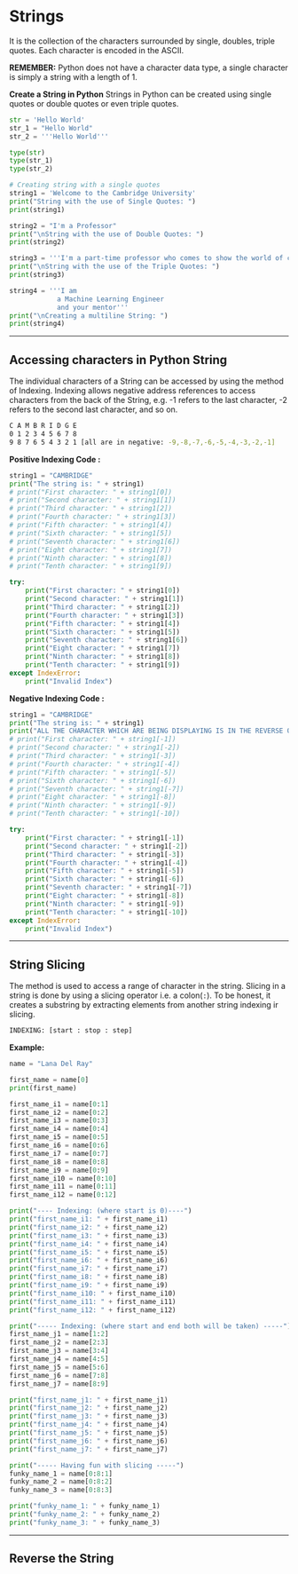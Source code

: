 # **Strings**
It is the collection of the characters surrounded by single, doubles, triple quotes. Each character is encoded in the ASCII. 

**REMEMBER:** Python does not have a character data type, a single character is simply a string with a length of 1.

**Create a String in Python**
Strings in Python can be created using single quotes or double quotes or even triple quotes.

```py
str = 'Hello World'
str_1 = "Hello World"
str_2 = '''Hello World'''

type(str)
type(str_1)
type(str_2)
```

```py
# Creating string with a single quotes
string1 = 'Welcome to the Cambridge University'
print("String with the use of Single Quotes: ")
print(string1)

string2 = "I'm a Professor"
print("\nString with the use of Double Quotes: ")
print(string2)

string3 = '''I'm a part-time professor who comes to show the world of computer science'''
print("\nString with the use of the Triple Quotes: ")
print(string3)

string4 = '''I am 
            a Machine Learning Engineer
            and your mentor'''
print("\nCreating a multiline String: ")
print(string4)
```
<hr>

## **Accessing characters in Python String**

The individual characters of a String can be accessed by using the method of Indexing. Indexing allows negative address references to access characters from the back of the String, e.g. -1 refers to the last character, -2 refers to the second last character, and so on. 

```sh
C A M B R I D G E
0 1 2 3 4 5 6 7 8
9 8 7 6 5 4 3 2 1 [all are in negative: -9,-8,-7,-6,-5,-4,-3,-2,-1]
```

**Positive Indexing Code :**
```py
string1 = "CAMBRIDGE"
print("The string is: " + string1)
# print("First character: " + string1[0])
# print("Second character: " + string1[1])
# print("Third character: " + string1[2])
# print("Fourth character: " + string1[3])
# print("Fifth character: " + string1[4])
# print("Sixth character: " + string1[5])
# print("Seventh character: " + string1[6])
# print("Eight character: " + string1[7])
# print("Ninth character: " + string1[8])
# print("Tenth character: " + string1[9])

try:
    print("First character: " + string1[0])
    print("Second character: " + string1[1])
    print("Third character: " + string1[2])
    print("Fourth character: " + string1[3])
    print("Fifth character: " + string1[4])
    print("Sixth character: " + string1[5])
    print("Seventh character: " + string1[6])
    print("Eight character: " + string1[7])
    print("Ninth character: " + string1[8])
    print("Tenth character: " + string1[9])
except IndexError:
    print("Invalid Index")
```

**Negative Indexing Code :**

```py
string1 = "CAMBRIDGE"
print("The string is: " + string1)
print("ALL THE CHARACTER WHICH ARE BEING DISPLAYING IS IN THE REVERSE ORDER")
# print("First character: " + string1[-1])
# print("Second character: " + string1[-2])
# print("Third character: " + string1[-3])
# print("Fourth character: " + string1[-4])
# print("Fifth character: " + string1[-5])
# print("Sixth character: " + string1[-6])
# print("Seventh character: " + string1[-7])
# print("Eight character: " + string1[-8])
# print("Ninth character: " + string1[-9])
# print("Tenth character: " + string1[-10])

try:
    print("First character: " + string1[-1])
    print("Second character: " + string1[-2])
    print("Third character: " + string1[-3])
    print("Fourth character: " + string1[-4])
    print("Fifth character: " + string1[-5])
    print("Sixth character: " + string1[-6])
    print("Seventh character: " + string1[-7])
    print("Eight character: " + string1[-8])
    print("Ninth character: " + string1[-9])
    print("Tenth character: " + string1[-10])
except IndexError:
    print("Invalid Index")
```
<hr>

## **String Slicing**
The method is used to access a range of character in the string. Slicing in a string is done by using a slicing operator i.e. a colon(`:`).
To be honest, it creates a substring by extracting elements from another string indexing ir slicing.

```sh
INDEXING: [start : stop : step]
```
**Example:**

```py
name = "Lana Del Ray"

first_name = name[0]
print(first_name)

first_name_i1 = name[0:1]
first_name_i2 = name[0:2]
first_name_i3 = name[0:3]
first_name_i4 = name[0:4]
first_name_i5 = name[0:5]
first_name_i6 = name[0:6]
first_name_i7 = name[0:7]
first_name_i8 = name[0:8]
first_name_i9 = name[0:9]
first_name_i10 = name[0:10]
first_name_i11 = name[0:11]
first_name_i12 = name[0:12]

print("---- Indexing: (where start is 0)----")
print("first_name_i1: " + first_name_i1)
print("first_name_i2: " + first_name_i2)
print("first_name_i3: " + first_name_i3)
print("first_name_i4: " + first_name_i4)
print("first_name_i5: " + first_name_i5)
print("first_name_i6: " + first_name_i6)
print("first_name_i7: " + first_name_i7)
print("first_name_i8: " + first_name_i8)
print("first_name_i9: " + first_name_i9)
print("first_name_i10: " + first_name_i10)
print("first_name_i11: " + first_name_i11)
print("first_name_i12: " + first_name_i12)

print("----- Indexing: (where start and end both will be taken) -----")
first_name_j1 = name[1:2]
first_name_j2 = name[2:3]
first_name_j3 = name[3:4]
first_name_j4 = name[4:5]
first_name_j5 = name[5:6]
first_name_j6 = name[7:8]
first_name_j7 = name[8:9]

print("first_name_j1: " + first_name_j1)
print("first_name_j2: " + first_name_j2)
print("first_name_j3: " + first_name_j3)
print("first_name_j4: " + first_name_j4)
print("first_name_j5: " + first_name_j5)
print("first_name_j6: " + first_name_j6)
print("first_name_j7: " + first_name_j7)

print("----- Having fun with slicing -----")
funky_name_1 = name[0:8:1]
funky_name_2 = name[0:8:2]
funky_name_3 = name[0:8:3]

print("funky_name_1: " + funky_name_1)
print("funky_name_2: " + funky_name_2)
print("funky_name_3: " + funky_name_3)
```
<hr>

## **Reverse the String**

```py
```